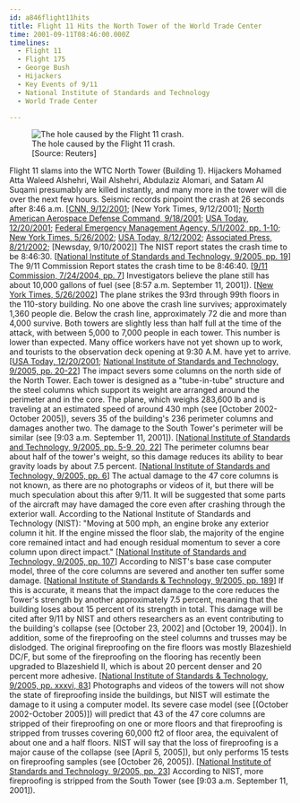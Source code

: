 ```yaml
---
id: a846flight11hits
title: Flight 11 Hits the North Tower of the World Trade Center
time: 2001-09-11T08:46:00.000Z
timelines:
  - Flight 11
  - Flight 175
  - George Bush
  - Hijackers
  - Key Events of 9/11
  - National Institute of Standards and Technology
  - World Trade Center

---
```


<figure class="image">
  <img src="https://i2.wp.com/cdn.historycommons.org/images/events/272_flight11_hole2050081722-9132.jpg" alt="The hole caused by the Flight 11 crash." />
  <figcaption>The hole caused by the Flight 11 crash.<br>[Source: Reuters]</figcaption>
</figure>

Flight 11 slams into the WTC North Tower (Building 1). Hijackers Mohamed Atta Waleed Alshehri, Wail Alshehri, Abdulaziz Alomari, and Satam Al Suqami presumably are killed instantly, and many more in the tower will die over the next few hours. Seismic records pinpoint the crash at 26 seconds after 8:46 a.m. [[CNN, 9/12/2001][1]; [New York Times, 9/12/2001]; [North American Aerospace Defense Command, 9/18/2001][2]; [USA Today, 12/20/2001][3]; [Federal Emergency Management Agency, 5/1/2002, pp. 1-10][4]; [New York Times, 5/26/2002][5]; [USA Today, 8/12/2002][6]; [Associated Press, 8/21/2002][7]; [Newsday, 9/10/2002]] The NIST report states the crash time to be 8:46:30. [[National Institute of Standards and Technology, 9/2005, pp. 19][8]] The 9/11 Commission Report states the crash time to be 8:46:40. [[9/11 Commission, 7/24/2004, pp. 7][9]] Investigators believe the plane still has about 10,000 gallons of fuel (see [8:57 a.m. September 11, 2001]). [[New York Times, 5/26/2002][5]] The plane strikes the 93rd through 99th floors in the 110-story building. No one above the crash line survives; approximately 1,360 people die. Below the crash line, approximately 72 die and more than 4,000 survive. Both towers are slightly less than half full at the time of the attack, with between 5,000 to 7,000 people in each tower. This number is lower than expected. Many office workers have not yet shown up to work, and tourists to the observation deck opening at 9:30 A.M. have yet to arrive. [[USA Today, 12/20/2001][3]; [National Institute of Standards and Technology, 9/2005, pp. 20-22][8]] The impact severs some columns on the north side of the North Tower. Each tower is designed as a "tube-in-tube" structure and the steel columns which support its weight are arranged around the perimeter and in the core. The plane, which weighs 283,600 lb and is traveling at an estimated speed of around 430 mph (see [October 2002-October 2005]), severs 35 of the building's 236 perimeter columns and damages another two. The damage to the South Tower's perimeter will be similar (see [9:03 a.m. September 11, 2001]). [[National Institute of Standards and Technology, 9/2005, pp. 5-9, 20, 22][8]] The perimeter columns bear about half of the tower's weight, so this damage reduces its ability to bear gravity loads by about 7.5 percent. [[National Institute of Standards and Technology, 9/2005, pp. 6][8]] The actual damage to the 47 core columns is not known, as there are no photographs or videos of it, but there will be much speculation about this after 9/11. It will be suggested that some parts of the aircraft may have damaged the core even after crashing through the exterior wall. According to the National Institute of Standards and Technology (NIST): "Moving at 500 mph, an engine broke any exterior column it hit. If the engine missed the floor slab, the majority of the engine core remained intact and had enough residual momentum to sever a core column upon direct impact." [[National Institute of Standards and Technology, 9/2005, pp. 107][8]] According to NIST's base case computer model, three of the core columns are severed and another ten suffer some damage. [[National Institute of Standards & Technology, 9/2005, pp. 189][10]] If this is accurate, it means that the impact damage to the core reduces the Tower's strength by another approximately 7.5 percent, meaning that the building loses about 15 percent of its strength in total. This damage will be cited after 9/11 by NIST and others researchers as an event contributing to the building's collapse (see [October 23, 2002] and [October 19, 2004]). In addition, some of the fireproofing on the steel columns and trusses may be dislodged. The original fireproofing on the fire floors was mostly Blazeshield DC/F, but some of the fireproofing on the flooring has recently been upgraded to Blazeshield II, which is about 20 percent denser and 20 percent more adhesive. [[National Institute of Standards & Technology, 9/2005, pp. xxxvi, 83][11]] Photographs and videos of the towers will not show the state of fireproofing inside the buildings, but NIST will estimate the damage to it using a computer model. Its severe case model (see [(October 2002-October 2005)]) will predict that 43 of the 47 core columns are stripped of their fireproofing on one or more floors and that fireproofing is stripped from trusses covering 60,000 ft2 of floor area, the equivalent of about one and a half floors. NIST will say that the loss of fireproofing is a major cause of the collapse (see [April 5, 2005]), but only performs 15 tests on fireproofing samples (see [October 26, 2005]). [[National Institute of Standards and Technology, 9/2005, pp. 23][8]] According to NIST, more fireproofing is stripped from the South Tower (see [9:03 a.m. September 11, 2001]).

[1]: http://www.cnn.com/2001/US/09/11/chronology.attack/
[2]: https://web.archive.org/web/20030809155434/http:/www.norad.mil/index.cfm?fuseaction=home.news_rel_09_18_01
[3]: https://usatoday30.usatoday.com/news/sept11/2001/12/19/usatcov-wtcsurvival.htm
[4]: https://www.fema.gov/media-library/assets/documents/3544
[5]: https://www.nytimes.com/2002/05/26/nyregion/fighting-to-live-as-the-towers-died.html
[6]: https://usatoday30.usatoday.com/news/sept11/2002-08-12-clearskies_x.htm
[7]: https://web.archive.org/web/20021002112814/http://www.gomemphis.com/mca/america_at_war/article/0,1426,MCA_945_1340414,00.html
[8]: https://ws680.nist.gov/publication/get_pdf.cfm?pub_id=909017
[9]: https://web.archive.org/web/20041020144854/http://www.decloah.com/mirrors/9-11/911_Report.txt
[10]: https://web.archive.org/web/20061005134329/http://wtc.nist.gov/NISTNCSTAR1-2.pdf
[11]: https://web.archive.org/web/20061006154020/http://wtc.nist.gov/NISTNCSTAR1-6A.pdf
